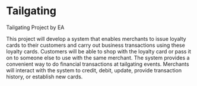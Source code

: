Tailgating
==========

Tailgating Project by EA

This project will develop a system that enables merchants to issue loyalty cards to their customers and carry out business 
transactions using these loyalty cards. Customers will be able to shop with the loyalty card or pass it on to someone else 
to use with the same merchant. The system provides a convenient way to do financial transactions at tailgating events. 
Merchants will interact with the system to credit, debit, update, provide transaction history, or establish new cards. 
